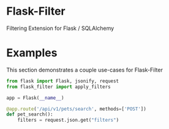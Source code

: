# Flask-Filter
Filtering Extension for Flask / SQLAlchemy


# Examples
This section demonstrates a couple use-cases for Flask-Filter

```python
from flask import Flask, jsonify, request
from flask_filter import apply_filters

app = Flask(__name__)

@app.route('/api/v1/pets/search', methods=['POST'])
def pet_search():
    filters = request.json.get("filters")
```